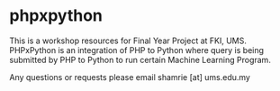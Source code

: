 # phpxpython
This is a workshop resources for Final Year Project at FKI, UMS. PHPxPython is an integration of PHP to Python where query is being submitted by PHP to Python to run certain Machine Learning Program.


Any questions or requests please email shamrie [at] ums.edu.my
